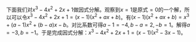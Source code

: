 下面我们对$x^3-4x^2+2x+1$做因式分解。观察到$x=1$是$\text{原式}=0$的一个解，所以可以令$x^3-4x^2+2x+1=(x-1)(x^2+ax+b)$。有$(x-1)(x^2+ax+b)=x^3+(a-1)x^2+(b-a)x-b$。对比系数可得$a-1=-4,b-a=2,-b=1$。解得$a=-3,b=-1$。于是完成因式分解：$x^3-4x^2+2x+1=(x-1)(x^2-3x-1)$。